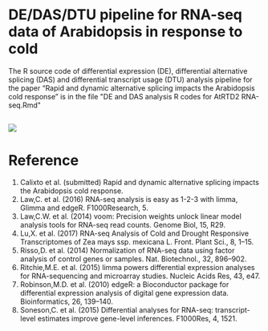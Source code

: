 # DE/DAS/DTU pipeline for RNA-seq data of Arabidopsis in response to cold

The R source code of differential expression (DE), differential alternative splicing (DAS) and differential transcript usage (DTU) analysis pipeline for the paper “Rapid and dynamic alternative splicing impacts the Arabidopsis cold response” is in the file "DE and DAS analysis R codes for AtRTD2 RNA-seq.Rmd" 



<h2 id="fig"> </h2>

![](https://github.com/wyguo/AtRTD2-DE-DAS-DTU-pipeline/blob/master/fig/pipeline.png)

# Reference
1. Calixto et al. (submitted) Rapid and dynamic alternative splicing impacts the Arabidopsis cold response.
2.	Law,C. et al. (2016) RNA-seq analysis is easy as 1-2-3 with limma, Glimma and edgeR. F1000Research, 5.
3.	Law,C.W. et al. (2014) voom: Precision weights unlock linear model analysis tools for RNA-seq read counts. Genome Biol, 15, R29.
4.	Lu,X. et al. (2017) RNA-seq Analysis of Cold and Drought Responsive Transcriptomes of Zea mays ssp. mexicana L. Front. Plant Sci., 8, 1–15.
5.	Risso,D. et al. (2014) Normalization of RNA-seq data using factor analysis of control genes or samples. Nat. Biotechnol., 32, 896–902.
6.	Ritchie,M.E. et al. (2015) limma powers differential expression analyses for RNA-sequencing and microarray studies. Nucleic Acids Res, 43, e47.
7.	Robinson,M.D. et al. (2010) edgeR: a Bioconductor package for differential expression analysis of digital gene expression data. Bioinformatics, 26, 139–140.
8.	Soneson,C. et al. (2015) Differential analyses for RNA-seq: transcript-level estimates improve gene-level inferences. F1000Res, 4, 1521.

